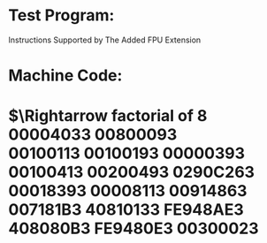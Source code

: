 # Test Program:

Instructions Supported by The Added FPU Extension 

# Machine Code:

$\Rightarrow factorial of 8
00004033
00800093    
00100113
00100193
00000393
00100413
00200493
0290C263  
00018393
00008113
00914863
007181B3
40810133
FE948AE3
408080B3
FE9480E3
00300023
==================================================
